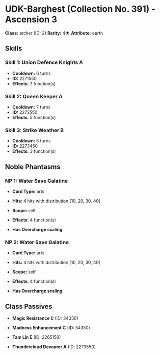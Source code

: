 # UDK-Barghest (Collection No. 391) - Ascension 3

**Class:** archer (ID: 2)
**Rarity:** 4★
**Attribute:** earth

## Skills

### Skill 1: Union Defence Knights A
- **Cooldown:** 6 turns
- **ID:** 2271550
- **Effects:** 7 function(s)

### Skill 2: Queen Keeper A
- **Cooldown:** 7 turns
- **ID:** 2272550
- **Effects:** 5 function(s)

### Skill 3: Strike Weather B
- **Cooldown:** 5 turns
- **ID:** 2273450
- **Effects:** 3 function(s)

## Noble Phantasms

### NP 1: Water Save Galatine
- **Card Type:** arts
- **Hits:** 4 hits with distribution [10, 20, 30, 40]
- **Scope:** self
- **Effects:** 4 function(s)

- **Has Overcharge scaling**

### NP 2: Water Save Galatine
- **Card Type:** arts
- **Hits:** 4 hits with distribution [10, 20, 30, 40]
- **Scope:** self
- **Effects:** 4 function(s)

- **Has Overcharge scaling**

## Class Passives

- **Magic Resistance C** (ID: 34350)

- **Madness Enhancement C** (ID: 54350)

- **Tam Lin E** (ID: 2265150)

- **Thundercloud Devourer A** (ID: 2270550)
